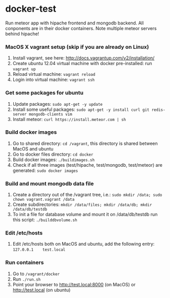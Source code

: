 docker-test
===========

Run meteor app with hipache frontend and mongodb backend.  All conponents are in their docker containers. Note multiple meteor servers behind hipache!


### MacOS X vagrant setup (skip if you are already on Linux)
1. Install vagrant, see here: http://docs.vagrantup.com/v2/installation/
1. Create ubuntu 12.04 virtual machine with docker pre-installed: run `vagrant up`
1. Reload virtual machine: `vagrant reload`
1. Login into virtual machine: `vagrant ssh`

### Get some packages for ubuntu
1. Update packages: `sudo apt-get -y update`
1. Install some useful packages: `sudo apt-get -y install curl git redis-server mongodb-clients vim`
1. Install meteor: `curl https://install.meteor.com | sh`

### Build docker images
1. Go to shared directory: `cd /vagrant`, this directory is shared between MacOS and ubuntu
1. Go to docker files directory: `cd docker`
1. Build docker images: `./buildimages.sh`
1. Check if all three images (test/hipache, test/mongodb, test/meteor) are generated: `sudo docker images`

### Build and mount mongodb data file
1. Create a directory out of the /vagrant tree, i.e.: `sudo mkdir /data; sudo chown vagrant.vagrant /data`
1. Create subdirectories: `mkdir /data/files; mkdir /data/db; mkdir /data/db/testdb`
1. To init a file for database volume and mount it on /data/db/testdb run this script: `./builddbvolume.sh`

### Edit /etc/hosts
1. Edit /etc/hosts both on MacOS and ubuntu, add the following entry: `127.0.0.1    test.local`

### Run containers
1. Go to `/vagrant/docker`
1. Run `./run.sh`
1. Point your browser to http://test.local:8000 (on MacOS) or http://test.local (on ubuntu)

